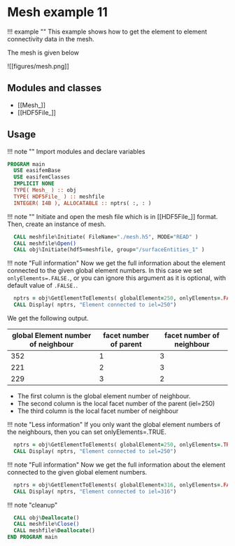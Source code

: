 # Mesh example 11

!!! example ""
    This example shows how to get the element to element connectivity data in the mesh.

The mesh is given below

![[figures/mesh.png]]

## Modules and classes

- [[Mesh_]]
- [[HDF5File_]]

## Usage

!!! note ""
    Import modules and declare variables

``` fortran
PROGRAM main
  USE easifemBase
  USE easifemClasses
  IMPLICIT NONE
  TYPE( Mesh_ ) :: obj
  TYPE( HDF5File_ ) :: meshfile
  INTEGER( I4B ), ALLOCATABLE :: nptrs( :, : )
```

!!! note ""
    Initiate and open the mesh file which is in [[HDF5File_]] format. Then, create an instance of mesh.

```fortran
  CALL meshfile%Initiate( FileName="./mesh.h5", MODE="READ" )
  CALL meshfile%Open()
  CALL obj%Initiate(hdf5=meshfile, group="/surfaceEntities_1" )
```

!!! note "Full information"
    Now we get the full information about the element connected to the given global element numbers. In this case we set `onlyElements=.FALSE.`, or you can ignore this argument as it is optional, with default value of `.FALSE.`.

```fortran
  nptrs = obj%GetElementToElements( globalElement=250, onlyElements=.FALSE. )
  CALL Display( nptrs, "Element connected to iel=250")
```

We get the following output.

| global Element number of neighbour | facet number of parent | facet number of neighbour |
| --- | --- | --- |
| 352 | 1 | 3 |
| 221 | 2 | 3 |
| 229 | 3 | 2 |

- The first column is the global element number of neighbour.
- The second column is the local facet number of the parent (iel=250)
- The third column is the local facet number of neighbour

!!! note "Less information"
    If you only want the global element numbers of the neighbours, then you can set onlyElements=.TRUE.

```fortran
  nptrs = obj%GetElementToElements( globalElement=250, onlyElements=.TRUE. )
  CALL Display( nptrs, "Element connected to iel=250")
```

!!! note "Full information"
    Now we get the full information about the element connected to the given global element numbers.

```fortran
  nptrs = obj%GetElementToElements( globalElement=316, onlyElements=.FALSE. )
  CALL Display( nptrs, "Element connected to iel=316")
```


!!! note "cleanup"

```fortran
  CALL obj%Deallocate()
  CALL meshfile%Close()
  CALL meshfile%Deallocate()
END PROGRAM main
```

